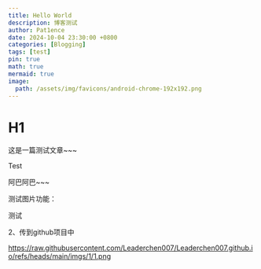 ```yaml
---
title: Hello World
description: 博客测试
author: Pat1ence
date: 2024-10-04 23:30:00 +0800
categories: [Blogging]
tags: [test]
pin: true
math: true
mermaid: true
image:
  path: /assets/img/favicons/android-chrome-192x192.png
---
```






# H1 

这是一篇测试文章~~~

Test

阿巴阿巴~~~

测试图片功能：

测试



2、传到github项目中

https://raw.githubusercontent.com/Leaderchen007/Leaderchen007.github.io/refs/heads/main/imgs/1/1.png

